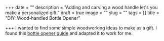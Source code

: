 +++
date = ""
description = "Adding and carving a wood handle let's you make a personalized gift."
draft = true
image = ""
slug = ""
tags = []
title = "DIY: Wood-handled Bottle Opener"

+++
I wanted to find some simple woodworking ideas to make as a gift. I found this [bottle opener guide](https://www.wwgoa.com/article/how-to-make-a-wood-handled-bottle-opener/) and adapted it to work for me.